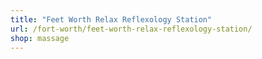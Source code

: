 ```yaml
---
title: "Feet Worth Relax Reflexology Station"
url: /fort-worth/feet-worth-relax-reflexology-station/
shop: massage
---
```

